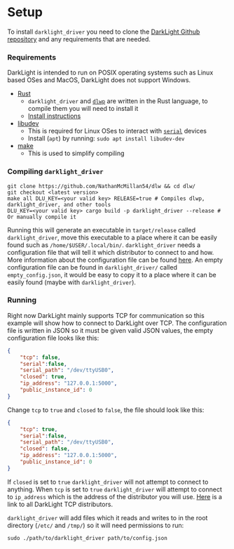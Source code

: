 # Setup

To install ``darklight_driver`` you need to clone the
[DarkLight Github repository](https://github.com/NathanMcMillan54/dlw) and any requirements that are needed.

### Requirements

DarkLight is intended to run on POSIX operating systems such as Linux based OSes and MacOS, DarkLight does not support
Windows.

- [Rust](https://www.rust-lang.org/)
    - ``darklight_driver`` and [``dlwp``]() are written in the Rust language, to compile them you will need to install
    it
    - [Install instructions](https://www.rust-lang.org/learn/get-started)
- [libudev](https://packages.debian.org/sid/libudev-dev)
    - This is required for Linux OSes to interact with [``serial``](serial_com.md) devices
    - Install (``apt``) by running: ```sudo apt install libudev-dev```
- [make](https://www.gnu.org/software/make/)
    - This is used to simplify compiling

### Compiling ``darklight_driver``

```shell script
git clone https://github.com/NathanMcMillan54/dlw && cd dlw/
git checkout <latest version>
make all DLU_KEY=<your valid key> RELEASE=true # Compiles dlwp, darklight_driver, and other tools
DLU_KEY=<your valid key> cargo build -p darklight_driver --release # Or manually compile it
```

Running this will generate an executable in ``target/release`` called ``darklight_driver``, move this executable to a
place where it can be easily found such as ``/home/$USER/.local/bin/``. ``darklight_driver`` needs a configuration file
that will tell it which distributor to connect to and how. More information about the configuration file can be found
[here](). An empty configuration file can be found in ``darklight_driver/`` called ``empty_config.json``, it would be
easy to copy it to a place where it can be easily found (maybe with ``darklight_driver``).

### Running

Right now DarkLight mainly supports TCP for communication so this example will show how to connect to DarkLight over
TCP. The configuration file is written in JSON so it must be given valid JSON values, the empty configuration file
looks like this:
```json
{
    "tcp": false,
    "serial":false,
    "serial_path": "/dev/ttyUSB0",
    "closed": true,
    "ip_address": "127.0.0.1:5000",
    "public_instance_id": 0
}
```

Change ``tcp`` to ``true`` and ``closed`` to ``false``, the file should look like this:
```json
{
    "tcp": true,
    "serial":false,
    "serial_path": "/dev/ttyUSB0",
    "closed": false,
    "ip_address": "127.0.0.1:5000",
    "public_instance_id": 0
}
```
If ``closed`` is set to ``true`` ``darklight_driver`` will not attempt to connect to anything. When ``tcp`` is set to
``true`` ``darklight_driver`` will attempt to connect to ``ip_address`` which is the address of the distributor you will
use. [Here]() is a link to all DarkLight TCP distributors.

``darklight_driver`` will add files which it reads and writes to in the root directory (``/etc/`` and ``/tmp/``) so it
will need permissions to run:
```shell script
sudo ./path/to/darklight_driver path/to/config.json
```
